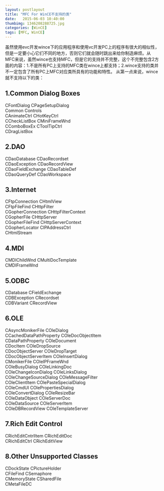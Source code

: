 ```yaml
---
layout: postlayout
title: "MFC For WinCE不支持的类"
date:   2015-06-03 10:40:00 
thumbimg: 1346208288725.jpg
categories: [WinCE]
tags: [MFC, WinCE]
---
```


<p>虽然使用evc开发wince下的应用程序和使用vc开发PC上的程序有很大的相&#20284;性，但是一定要小心它们不同的地方，否则它们就会随时跳出来给你制造麻烦。从MFC来说，虽然wince也支持MFC，但是它的支持并不完整，这个不完整包含2方面的内容：1.不是所有PC上支持的MFC类在wince上都支持；2.wince支持的类并不一定包含了所有PC上MFC对应类所具有的功能和特性。 
       从第一点来说，wince就不支持以下的类：</p>

## 1.Common Dialog Boxes  
</strong>CFontDialog CPageSetupDialog  
Common Controls    
CAnimateCtrl CHotKeyCtrl  
CCheckListBox CMiniFrameWnd  
CComboBoxEx CToolTipCtrl  
CDragListBox     

## 2.DAO  
CDaoDatabase CDaoRecordset  
CDaoException CDaoRecordView  
CDaoFieldExchange CDaoTableDef  
CDaoQueryDef CDaoWorkspace  

## 3.Internet   
CFtpConnection CHtmlView  
CFtpFileFind CHttpFilter  
CGopherConnection CHttpFilterContext  
CGopherFile CHttpServer  
CGopherFileFind CHttpServerContext  
CGopherLocator CIPAddressCtrl  
CHtmlStream     

## 4.MDI   
CMDIChildWnd CMultiDocTemplate  
CMDIFrameWnd     

## 5.ODBC  
CDatabase CFieldExchange  
CDBException CRecordset  
CDBVariant CRecordView  

## 6.OLE  
CAsyncMonikerFile COleDialog  
CCachedDataPathProperty COleDocObjectItem  
CDataPathProperty COleDocument  
CDocItem COleDropSource  
CDocObjectServer COleDropTarget  
CDocObjectServerItem COleInsertDialog  
CMonikerFile COleIPFrameWnd  
COleBusyDialog COleLinkingDoc  
COleChangeIconDialog COleLinksDialog  
COleChangeSourceDialog COleMessageFilter  
COleClientItem COlePasteSpecialDialog  
COleCmdUI COlePropertiesDialog  
COleConvertDialog COleResizeBar  
COleDataObject COleServerDoc  
COleDataSource COleServerItem  
COleDBRecordView COleTemplateServer  

## 7.Rich Edit Control  
CRichEditCntrlItem CRichEditDoc  
CRichEditCtrl CRichEditView  

## 8.Other Unsupported Classes  
CDockState CPictureHolder  
CFileFind CSemaphore  
CMemoryState CSharedFile  
CMetaFileDC   
